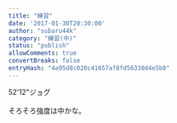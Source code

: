 ```yaml
---
title: "練習"
date: '2017-01-30T20:30:00'
author: "subaru44k"
category: "練習(中)"
status: "publish"
allowComments: true
convertBreaks: false
entryHash: "4a95d8c020c41657af8fd56330d4e5b8"
---
```

52'12"ジョグ<br>
<br>
そろそろ強度は中かな。
